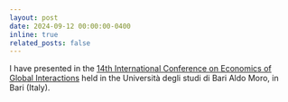 ```yaml
---
layout: post
date: 2024-09-12 00:00:00-0400
inline: true
related_posts: false
---
```


I have presented in the [14th International Conference on Economics of Global Interactions](https://www.uniba.it/it/ricerca/dipartimenti/dse/e.g.i/bari-egi2024-programme-final-1.pdf) held in the Università degli studi di Bari Aldo Moro, in Bari (Italy).
